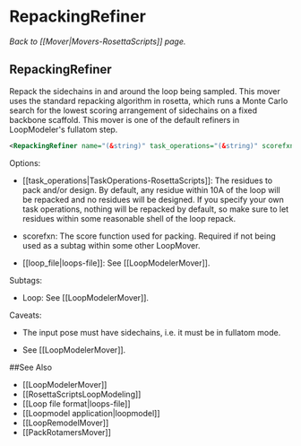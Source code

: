 # RepackingRefiner
*Back to [[Mover|Movers-RosettaScripts]] page.*
## RepackingRefiner

Repack the sidechains in and around the loop being sampled.  This mover uses 
the standard repacking algorithm in rosetta, which runs a Monte Carlo search 
for the lowest scoring arrangement of sidechains on a fixed backbone scaffold.
This mover is one of the default refiners in LoopModeler's fullatom step.

```xml
<RepackingRefiner name="(&string)" task_operations="(&string)" scorefxn="(&string)" loop_file="(&string)"/>
```

Options:

* [[task_operations|TaskOperations-RosettaScripts]]: The residues to pack and/or design.  By default, any residue 
  within 10A of the loop will be repacked and no residues will be designed.  If 
  you specify your own task operations, nothing will be repacked by default, so 
  make sure to let residues within some reasonable shell of the loop repack.

* scorefxn: The score function used for packing.  Required if not being used as 
  a subtag within some other LoopMover.

* [[loop_file|loops-file]]: See [[LoopModelerMover]].

Subtags:

* Loop: See [[LoopModelerMover]].

Caveats:

* The input pose must have sidechains, i.e. it must be in fullatom mode.

* See [[LoopModelerMover]].


##See Also

* [[LoopModelerMover]]
* [[RosettaScriptsLoopModeling]]
* [[Loop file format|loops-file]]
* [[Loopmodel application|loopmodel]]
* [[LoopRemodelMover]]
* [[PackRotamersMover]]